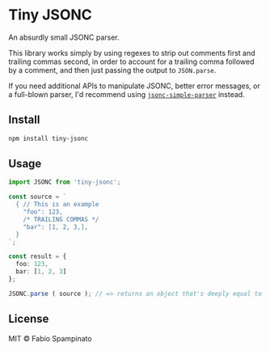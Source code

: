 # Tiny JSONC

An absurdly small JSONC parser.

This library works simply by using regexes to strip out comments first and trailing commas second, in order to account for a trailing comma followed by a comment, and then just passing the output to `JSON.parse`.

If you need additional APIs to manipulate JSONC, better error messages, or a full-blown parser, I'd recommend using [`jsonc-simple-parser`](https://github.com/fabiospampinato/jsonc-simple-parser) instead.

## Install

```sh
npm install tiny-jsonc
```

## Usage

```ts
import JSONC from 'tiny-jsonc';

const source = `
  { // This is an example
    "foo": 123,
    /* TRAILING COMMAS */
    "bar": [1, 2, 3,],
  }
`;

const result = {
  foo: 123,
  bar: [1, 2, 3]
};

JSONC.parse ( source ); // => returns an object that's deeply equal to `result`
```

## License

MIT © Fabio Spampinato
